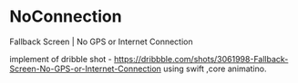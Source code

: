 # NoConnection

Fallback Screen | No GPS or Internet Connection

implement of dribble shot - https://dribbble.com/shots/3061998-Fallback-Screen-No-GPS-or-Internet-Connection
using swift ,core animatino.

